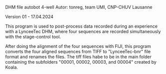DHM file autobot 4-well
Autor: tonreg, team UMI, CNP-CHUV Lausanne

Version 01 - 17.04.2024

This program is used to post-process data recorded during an experience with a LynceeTec DHM,
where four sequences are recorded simultaneously with the stage-control tool.

After doing the alignment of the four sequences with FIJI, this program converts the four aligned sequences from TIFF to "LynceeTec-bnr" file format and renames the files.
The tiff files habe to be in the main folder containing the subfolders "00001, 00002, 00003, and 00004" created by Koala.
